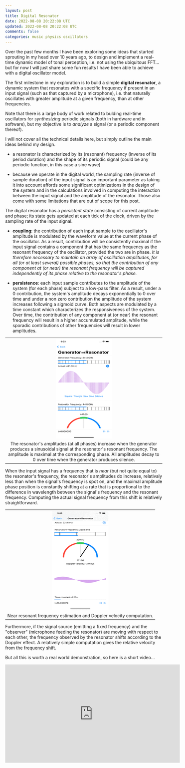 ```yaml
---           
layout: post
title: Digital Resonator
date: 2022-08-08 20:22:08 UTC
updated: 2022-08-08 20:22:08 UTC
comments: false
categories: music physics oscillators
---
```


Over the past few months I have been exploring some ideas that started sprouting in my head over 10 years ago, to design and implement a real-time dynamic model of tonal perception, i.e. not using the ubiquitous FFT... but for now I will just share some fun results I have been able to achieve with a digital oscillator model.

The first milestone in my exploration is to build a simple **digital resonator**, a dynamic system that resonates with a specific frequency if present in an input signal (such as that captured by a microphone), i.e. that naturally oscillates with greater amplitude at a given frequency, than at other frequencies.

Note that there is a large body of work related to bulding real-time oscillators for *synthesizing* periodic signals (both in hardware and in software), but my objective is to *analyze* a signal (or a periodic component thereof).

I will not cover all the technical details here, but simply outline the main ideas behind my design.

- a resonator is characterized by its (resonant) frequency (inverse of its period duration) and the shape of its periodic signal (could be any periodic function, in this case a sine wave)

- because we operate in the digital world, the sampling rate (inverse of sample duration) of the input signal is an important parameter as taking it into account affords some significant optimizations in the design of the system and in the calculations involved in computing the interaction between the input signal and the amplitude of the resonator. Those also come with some limitations that are out of scope for this post.

The digital resonator has a _persistent state_ consisting of current amplitude and phase; its state gets updated at each tick of the clock, driven by the sampling rate of the input signal.

- **coupling**: the contribution of each input sample to the oscillator's amplitude is modulated by the waveform value at the current phase of the oscillator. As a result, contribution will be consistently maximal if the input signal contains a component that has the same frequency as the resonant frequency of the oscillator, provided the two are in phase. _It is therefore necessary to maintain an array of oscillation amplitudes, for all (or at least several) possible phases, so that the contribution of any component at (or near) the resonant frequency will be captured independently of its phase relative to the resonator's phase._

- **persistence**: each input sample contributes to the amplitude of the system (for each phase) subject to a low-pass filter. As a result, under a 0 contribution, the system's amplitude decays exponentially to 0 over time and under a non zero contribution the amplitude of the system increases following a sigmoid curve. Both aspects are modulated by a time constant which characterizes the responsiveness of the system. Over time, the contribution of any component at (or near) the resonant frequency will result in a higher accumulated amplitude, while the sporadic contributions of other frequencies will result in lower amplitudes.

<table align="center" cellpadding="0" cellspacing="0" class="tr-caption-container" style="margin-left: auto; margin-right: auto; text-align: center;"><tbody>

<tr><td style="text-align: center;">

<a href="/assets/images/oscillators-resonance-silence.gif" style="margin-left: auto; margin-right: auto;">
<img border="0" data-original-height="512" data-original-width="288" height="320" src="/assets/images/oscillators-resonance-silence.gif" width="180" />
</a></td></tr>

<tr><td class="tr-caption" style="text-align: center;">The resonator's amplitudes (at all phases) increase when the generator produces a sinusoidal signal at the resonator's resonant frequency. The amplitude is maximal at the corresponding phase. All amplitudes decay to 0 over time when the generator produces silence.</td></tr>
</tbody></table>

When the input signal has a frequency that is *near* (but not quite equal to) the resonator's frequency, the resonator's amplitudes do increase, relativaly less than when the signal's frequency is spot on, and the maximal amplitude phase position is constantly shifting at a rate that is proportional to the difference in wavelength between the signal's frequency and the resonant frequency. Computing the actual signal frequency from this shift is relatively straightforward.

<table align="center" cellpadding="0" cellspacing="0" class="tr-caption-container" style="margin-left: auto; margin-right: auto; text-align: center;"><tbody>

<tr><td style="text-align: center;">

<a href="/assets/images/oscillators-near-resonance.gif" style="margin-left: auto; margin-right: auto;">
<img border="0" data-original-height="512" data-original-width="288" height="320" src="/assets/images/oscillators-near-resonance.gif" width="180" />
</a></td></tr>

<tr><td class="tr-caption" style="text-align: center;">Near resonant frequency estimation and Doppler velocity computation.</td></tr>
</tbody></table>

Furthermore, if the signal source (emitting a fixed frequency) and the "observer" (microphone feeding the resonator) are moving with respect to each other, the frequency observed by the resonator shifts according to the Doppler effect. A relatively simple computation gives the relative velocity from the frequency shift.

But all this is worth a real world demonstration, so here is a short video...

<iframe width="560" height="315" src="https://www.youtube.com/embed/iQCPDJ8L_ao" title="YouTube video player" frameborder="0" allow="accelerometer; autoplay; clipboard-write; encrypted-media; gyroscope; picture-in-picture" allowfullscreen></iframe>